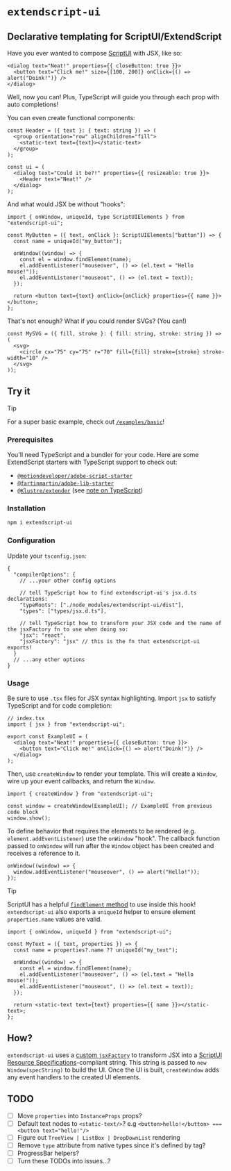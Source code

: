 # `extendscript-ui`

## Declarative templating for ScriptUI/ExtendScript

Have you ever wanted to compose [ScriptUI](https://extendscript.docsforadobe.dev/user-interface-tools/scriptui-programming-model.html) with JSX, like so:

<!-- prettier-ignore -->
```tsx
<dialog text="Neat!" properties={{ closeButton: true }}>
  <button text="Click me!" size={[100, 200]} onClick={() => alert("Doink!")} />
</dialog>
```

Well, now you can! Plus, TypeScript will guide you through each prop with auto completions!

You can even create functional components:

<!-- prettier-ignore -->
```tsx
const Header = ({ text }: { text: string }) => (
  <group orientation="row" alignChildren="fill">
    <static-text text={text}></static-text>
  </group>
);

const ui = (
  <dialog text="Could it be?!" properties={{ resizeable: true }}>
    <Header text="Neat!" />
  </dialog>
);
```

And what would JSX be without "hooks":

<!-- prettier-ignore -->
```tsx
import { onWindow, uniqueId, type ScriptUIElements } from "extendscript-ui";

const MyButton = ({ text, onClick }: ScriptUIElements["button"]) => {
  const name = uniqueId("my_button");

  onWindow((window) => {
    const el = window.findElement(name);
    el.addEventListener("mouseover", () => (el.text = "Hello mouse!"));
    el.addEventListener("mouseout", () => (el.text = text));
  });

  return <button text={text} onClick={onClick} properties={{ name }}></button>;
};
```

That's not enough? What if you could render SVGs? (You can!)

<!-- prettier-ignore -->
```tsx
const MySVG = ({ fill, stroke }: { fill: string, stroke: string }) => (
  <svg>
    <circle cx="75" cy="75" r="70" fill={fill} stroke={stroke} stroke-width="10" />
  </svg>
));
```

## Try it

> [!TIP]
> For a super basic example, check out [`/examples/basic`](/examples/basic)!

### Prerequisites

You'll need TypeScript and a bundler for your code. Here are some ExtendScript starters with TypeScript support to check out:

- [`@motiondeveloper/adobe-script-starter`](https://github.com/motiondeveloper/adobe-script-starter)
- [`@fartinmartin/adobe-lib-starter`](https://github.com/fartinmartin/adobe-lib-starter)
- [`@Klustre/extender`](https://github.com/Klustre/extender) (see [note on TypeScript](https://github.com/Klustre/extender?tab=readme-ov-file#typescript))

### Installation

```bash
npm i extendscript-ui
```

### Configuration

Update your `tsconfig.json`:

<!-- prettier-ignore -->
```jsonc
{
  "compilerOptions": {
    // ...your other config options

    // tell TypeScript how to find extendscript-ui's jsx.d.ts declarations:
    "typeRoots": ["./node_modules/extendscript-ui/dist"],
    "types": ["types/jsx.d.ts"],

    // tell TypeScript how to transform your JSX code and the name of the jsxFactory fn to use when doing so:
    "jsx": "react",
    "jsxFactory": "jsx" // this is the fn that extendscript-ui exports!
  }
  // ...any other options
}
```

### Usage

Be sure to use `.tsx` files for JSX syntax highlighting. Import `jsx` to satisfy TypeScript and for code completion:

<!-- prettier-ignore -->
```tsx
// index.tsx
import { jsx } from "extendscript-ui";

export const ExampleUI = (
  <dialog text="Neat!" properties={{ closeButton: true }}>
    <button text="Click me!" onClick={() => alert("Doink!")} />
  </dialog>
);
```

Then, use `createWindow` to render your template. This will create a `Window`, wire up your event callbacks, and return the `Window`.

<!-- prettier-ignore -->
```tsx
import { createWindow } from "extendscript-ui";

const window = createWindow(ExampleUI); // ExampleUI from previous code block
window.show();
```

To define behavior that requires the elements to be rendered (e.g. `element.addEventListener`) use the `onWindow` "hook". The callback function passed to `onWindow` will run after the `Window` object has been created and receives a reference to it.

<!-- prettier-ignore -->
```tsx
onWindow((window) => {
  window.addEventListener("mouseover", () => alert("Hello!"));
});
```

> [!TIP]
> ScriptUI has a helpful [`findElement` method](https://extendscript.docsforadobe.dev/user-interface-tools/window-object/#findelement) to use inside this hook! `extendscript-ui` also exports a `uniqueId` helper to ensure element `properties.name` values are valid.

<!-- prettier-ignore -->
```tsx
import { onWindow, uniqueId } from "extendscript-ui";

const MyText = ({ text, properties }) => {
  const name = properties?.name ?? uniqueId("my_text");

  onWindow((window) => {
    const el = window.findElement(name);
    el.addEventListener("mouseover", () => (el.text = "Hello mouse!"));
    el.addEventListener("mouseout", () => (el.text = text));
  });

  return <static-text text={text} properties={{ name }}></static-text>;
};
```

## How?

`extendscript-ui` uses a [custom `jsxFactory`](https://www.typescriptlang.org/tsconfig/#jsxFactory) to transform JSX into a [ScriptUI Resource Specifications](https://extendscript.docsforadobe.dev/user-interface-tools/resource-specifications.html)-compliant string. This string is passed to `new Window(specString)` to build the UI. Once the UI is built, `createWindow` adds any event handlers to the created UI elements.

## TODO

- [ ] Move `properties` into `InstanceProps` props?
- [ ] Default text nodes to `<static-text/>`? e.g `<button>hello!</button> === <button text="hello!"/>`
- [ ] Figure out `TreeView | ListBox | DropDownList` rendering
- [ ] Remove `type` attribute from native types since it's defined by tag?
- [ ] ProgressBar helpers?
- [ ] Turn these TODOs into issues...?
